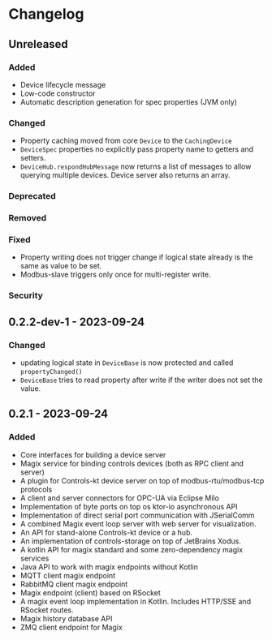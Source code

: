 # Changelog

## Unreleased

### Added
- Device lifecycle message
- Low-code constructor
- Automatic description generation for spec properties (JVM only)

### Changed
- Property caching moved from core `Device` to the `CachingDevice`
- `DeviceSpec` properties no explicitly pass property name to getters and setters.
- `DeviceHub.respondHubMessage` now returns a list of messages to allow querying multiple devices. Device server also returns an array.

### Deprecated

### Removed

### Fixed
- Property writing does not trigger change if logical state already is the same as value to be set.
- Modbus-slave triggers only once for multi-register write.

### Security

## 0.2.2-dev-1 - 2023-09-24

### Changed
- updating logical state in `DeviceBase` is now protected and called `propertyChanged()`
- `DeviceBase` tries to read property after write if the writer does not set the value.

## 0.2.1 - 2023-09-24

### Added
- Core interfaces for building a device server
- Magix service for binding controls devices (both as RPC client and server)
- A plugin for Controls-kt device server on top of modbus-rtu/modbus-tcp protocols
- A client and server connectors for OPC-UA via Eclipse Milo
- Implementation of byte ports on top os ktor-io asynchronous API
- Implementation of direct serial port communication with JSerialComm
- A combined Magix event loop server with web server for visualization.
- An API for stand-alone Controls-kt device or a hub.
- An implementation of controls-storage on top of JetBrains Xodus.
- A kotlin API for magix standard and some zero-dependency magix services
- Java API to work with magix endpoints without Kotlin
- MQTT client magix endpoint
- RabbitMQ client magix endpoint
- Magix endpoint (client) based on RSocket
- A magix event loop implementation in Kotlin. Includes HTTP/SSE and RSocket routes.
- Magix history database API
- ZMQ client endpoint for Magix
